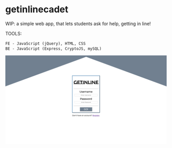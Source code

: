 # getinlinecadet

WIP: a simple web app, that lets students ask for help, getting in line!

TOOLS:

    FE - JavaScript (jQuery), HTML, CSS
    BE - JavaScript (Express, CryptoJS, mySQL)

![login snapshot](public/resources/icon.png)
